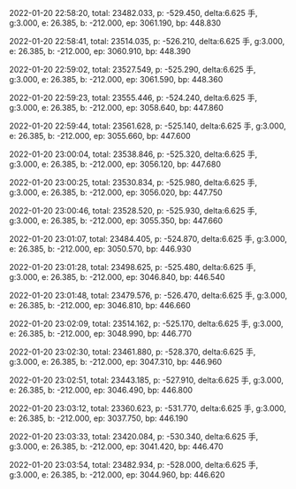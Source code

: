 2022-01-20 22:58:20, total: 23482.033, p: -529.450, delta:6.625 手, g:3.000, e: 26.385, b: -212.000, ep: 3061.190, bp: 448.830

2022-01-20 22:58:41, total: 23514.035, p: -526.210, delta:6.625 手, g:3.000, e: 26.385, b: -212.000, ep: 3060.910, bp: 448.390

2022-01-20 22:59:02, total: 23527.549, p: -525.290, delta:6.625 手, g:3.000, e: 26.385, b: -212.000, ep: 3061.590, bp: 448.360

2022-01-20 22:59:23, total: 23555.446, p: -524.240, delta:6.625 手, g:3.000, e: 26.385, b: -212.000, ep: 3058.640, bp: 447.860

2022-01-20 22:59:44, total: 23561.628, p: -525.140, delta:6.625 手, g:3.000, e: 26.385, b: -212.000, ep: 3055.660, bp: 447.600

2022-01-20 23:00:04, total: 23538.846, p: -525.320, delta:6.625 手, g:3.000, e: 26.385, b: -212.000, ep: 3056.120, bp: 447.680

2022-01-20 23:00:25, total: 23530.834, p: -525.980, delta:6.625 手, g:3.000, e: 26.385, b: -212.000, ep: 3056.020, bp: 447.750

2022-01-20 23:00:46, total: 23528.520, p: -525.930, delta:6.625 手, g:3.000, e: 26.385, b: -212.000, ep: 3055.350, bp: 447.660

2022-01-20 23:01:07, total: 23484.405, p: -524.870, delta:6.625 手, g:3.000, e: 26.385, b: -212.000, ep: 3050.570, bp: 446.930

2022-01-20 23:01:28, total: 23498.625, p: -525.480, delta:6.625 手, g:3.000, e: 26.385, b: -212.000, ep: 3046.840, bp: 446.540

2022-01-20 23:01:48, total: 23479.576, p: -526.470, delta:6.625 手, g:3.000, e: 26.385, b: -212.000, ep: 3046.810, bp: 446.660

2022-01-20 23:02:09, total: 23514.162, p: -525.170, delta:6.625 手, g:3.000, e: 26.385, b: -212.000, ep: 3048.990, bp: 446.770

2022-01-20 23:02:30, total: 23461.880, p: -528.370, delta:6.625 手, g:3.000, e: 26.385, b: -212.000, ep: 3047.310, bp: 446.960

2022-01-20 23:02:51, total: 23443.185, p: -527.910, delta:6.625 手, g:3.000, e: 26.385, b: -212.000, ep: 3046.490, bp: 446.800

2022-01-20 23:03:12, total: 23360.623, p: -531.770, delta:6.625 手, g:3.000, e: 26.385, b: -212.000, ep: 3037.750, bp: 446.190

2022-01-20 23:03:33, total: 23420.084, p: -530.340, delta:6.625 手, g:3.000, e: 26.385, b: -212.000, ep: 3041.420, bp: 446.470

2022-01-20 23:03:54, total: 23482.934, p: -528.000, delta:6.625 手, g:3.000, e: 26.385, b: -212.000, ep: 3044.960, bp: 446.620